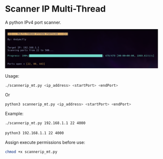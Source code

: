 # Scanner IP Multi-Thread

A python IPv4 port scanner.

![Scanp](images/portscan.png)

Usage:
```bash
./scannerip_mt.py <ip_address> <startPort> <endPort>
```
Or
```bash
python3 scannerip_mt.py <ip_address> <startPort> <endPort>
```
Example:
```bash
./scannerip_mt.py 192.168.1.1 22 4000

python3 192.168.1.1 22 4000
```
Assign execute permissions before use:
```bash
chmod +x scannerip_mt.py
```
